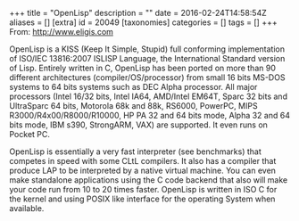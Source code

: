 +++
title = "OpenLisp"
description = ""
date = 2016-02-24T14:58:54Z
aliases = []
[extra]
id = 20049
[taxonomies]
categories = []
tags = []
+++
From: http://www.eligis.com

OpenLisp is a KISS (Keep It Simple, Stupid) full conforming implementation of ISO/IEC 13816:2007 ISLISP Language, the International Standard version of Lisp. Entirely written in C, OpenLisp has been ported on more than 90 different architectures (compiler/OS/processor) from small 16 bits MS-DOS systems to 64 bits systems such as DEC Alpha processor. All major processors (Intel 16/32 bits, Intel IA64, AMD/Intel EM64T, Sparc 32 bits and UltraSparc 64 bits, Motorola 68k and 88k, RS6000, PowerPC, MIPS R3000/R4x00/R8000/R10000, HP PA 32 and 64 bits mode, Alpha 32 and 64 bits mode, IBM s390, StrongARM, VAX) are supported. It even runs on Pocket PC.

OpenLisp is essentially a very fast interpreter (see benchmarks) that competes in speed with some CLtL compilers. It also has a compiler that produce LAP to be interpreted by a native virtual machine. You can even make standalone applications using the C code backend that also will make your code run from 10 to 20 times faster. OpenLisp is written in ISO C for the kernel and using POSIX like interface for the operating System when available.
